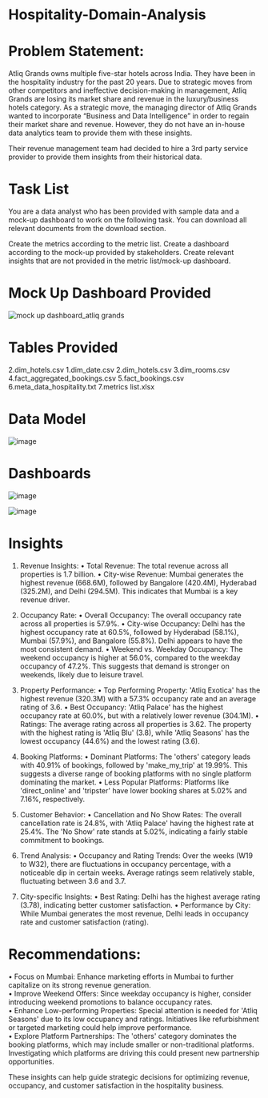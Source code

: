 # Hospitality-Domain-Analysis
# Problem Statement:
Atliq Grands owns multiple five-star hotels across India. They have been in the hospitality industry for the past 20 years. Due to strategic moves from other competitors and ineffective decision-making in management, Atliq Grands are losing its market share and revenue in the luxury/business hotels category. As a strategic move, the managing director of Atliq Grands wanted to incorporate “Business and Data Intelligence” in order to regain their market share and revenue. However, they do not have an in-house data analytics team to provide them with these insights.

Their revenue management team had decided to hire a 3rd party service provider to provide them insights from their historical data.

# Task List
You are a data analyst who has been provided with sample data and a mock-up dashboard to work on the following task. You can download all relevant documents from the download section.

Create the metrics according to the metric list.
Create a dashboard according to the mock-up provided by stakeholders.
Create relevant insights that are not provided in the metric list/mock-up dashboard.

# Mock Up Dashboard Provided
![mock up dashboard_atliq grands](https://github.com/user-attachments/assets/c2432fff-8956-4ebe-b947-af1c9a3fdbab)

# Tables Provided
2.dim_hotels.csv
1.dim_date.csv                                                                                                                                                                            2.dim_hotels.csv                                                                                                                                                                          3.dim_rooms.csv                                                                                                                                                                           4.fact_aggregated_bookings.csv                                                                                                                                                            5.fact_bookings.csv                                                                                                                                                                       6.meta_data_hospitality.txt                                                                                                                                                               7.metrics list.xlsx                                                                          

# Data Model
![image](https://github.com/user-attachments/assets/12217423-d6a7-4a56-9087-7f7edb62a95c)

# Dashboards
![image](https://github.com/user-attachments/assets/261e8732-9b9b-4a49-aec6-03cc00352113)

![image](https://github.com/user-attachments/assets/730e9622-0ae4-4a06-8f9b-4c3efefa94b1)

# Insights
1. Revenue Insights:
•	Total Revenue: The total revenue across all properties is 1.7 billion.
•	City-wise Revenue: Mumbai generates the highest revenue (668.6M), followed by Bangalore (420.4M), Hyderabad (325.2M), and Delhi (294.5M). This indicates that Mumbai is a key revenue driver.

3. Occupancy Rate:
•	Overall Occupancy: The overall occupancy rate across all properties is 57.9%.
•	City-wise Occupancy: Delhi has the highest occupancy rate at 60.5%, followed by Hyderabad (58.1%), Mumbai (57.9%), and Bangalore (55.8%). Delhi appears to have the most consistent demand.
•	Weekend vs. Weekday Occupancy: The weekend occupancy is higher at 56.0%, compared to the weekday occupancy of 47.2%. This suggests that demand is stronger on weekends, likely due to leisure travel.

4. Property Performance:
•	Top Performing Property: 'Atliq Exotica' has the highest revenue (320.3M) with a 57.3% occupancy rate and an average rating of 3.6.
•	Best Occupancy: 'Atliq Palace' has the highest occupancy rate at 60.0%, but with a relatively lower revenue (304.1M).
•	Ratings: The average rating across all properties is 3.62. The property with the highest rating is 'Atliq Blu' (3.8), while 'Atliq Seasons' has the lowest occupancy (44.6%) and the lowest rating (3.6).

5. Booking Platforms:
•	Dominant Platforms: The 'others' category leads with 40.91% of bookings, followed by 'make_my_trip' at 19.99%. This suggests a diverse range of booking platforms with no single platform dominating the market.
•	Less Popular Platforms: Platforms like 'direct_online' and 'tripster' have lower booking shares at 5.02% and 7.16%, respectively.

6. Customer Behavior:
•	Cancellation and No Show Rates: The overall cancellation rate is 24.8%, with 'Atliq Palace' having the highest rate at 25.4%. The 'No Show' rate stands at 5.02%, indicating a fairly stable commitment to bookings.

7. Trend Analysis:
•	Occupancy and Rating Trends: Over the weeks (W19 to W32), there are fluctuations in occupancy percentage, with a noticeable dip in certain weeks. Average ratings seem relatively stable, fluctuating between 3.6 and 3.7.

8. City-specific Insights:
•	Best Rating: Delhi has the highest average rating (3.78), indicating better customer satisfaction.
•	Performance by City: While Mumbai generates the most revenue, Delhi leads in occupancy rate and customer satisfaction (rating).

# Recommendations:
•	Focus on Mumbai: Enhance marketing efforts in Mumbai to further capitalize on its strong revenue generation.                                                                             
•	Improve Weekend Offers: Since weekday occupancy is higher, consider introducing weekend promotions to balance occupancy rates.                                                           
•	Enhance Low-performing Properties: Special attention is needed for 'Atliq Seasons' due to its low occupancy and ratings. Initiatives like refurbishment or targeted marketing could help improve performance.                                                                                                                                                                       
•	Explore Platform Partnerships: The 'others' category dominates the booking platforms, which may include smaller or non-traditional platforms. Investigating which platforms are driving this could present new partnership opportunities.                                                                                                                                         

These insights can help guide strategic decisions for optimizing revenue, occupancy, and customer satisfaction in the hospitality business.









